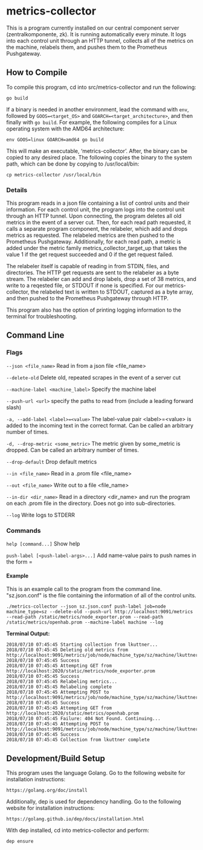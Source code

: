 # metrics-collector
This is a program currently installed on our central component server (zentralkomponente, zk). It is running automatically every minute. It logs into each control unit through an HTTP tunnel, collects all of the metrics on the machine, relabels them, and pushes them to the Prometheus Pushgateway.

## How to Compile

To compile this program, cd into src/metrics-collector and run the following:
```
go build
```
If a binary is needed in another environment, lead the command with `env`, followed by `GOOS=<target_OS>` and `GOARCH=<target_architecture>`, and then finally with `go build`. For example, the following compiles for a Linux operating system with the AMD64 architecture:
```
env GOOS=linux GOARCH=amd64 go build
```

This will make an executable, ‘metrics-collector’. After, the binary can be copied to any desired place. The following copies the binary to the system path, which can be done by copying to /usr/local/bin:
```
cp metrics-collector /usr/local/bin
```


### Details
This program reads in a json file containing a list of control units and their information. For each control unit, the program logs into the control unit through an HTTP tunnel. Upon connecting, the program deletes all old metrics in the event of a server cut. Then, for each read path requested, it calls a separate program component, the relabeler, which add and drops metrics as requested. The relabeled metrics are then pushed to the Prometheus Pushgateway. Additionally, for each read path, a metric is added under the metric family metrics_collector_target_up that takes the value 1 if the get request succeeded and 0 if the get request failed.

The relabeler itself is capable of reading in from STDIN, files, and directories. The HTTP get requests are sent to the relabeler as a byte stream. The relabeler can add and drop labels, drop a set of 38 metrics, and write to a reqested file, or STDOUT if none is specified. For our metrics-collector, the relabeled text is written to STDOUT, captured as a byte array, and then pushed to the Prometheus Pushgateway through HTTP.

This program also has the option of printing logging information to the terminal for troubleshooting.

## Command Line

### Flags
`--json <file_name>`
Read in from a json file \<file_name\>

`--delete-old`
Delete old, repeated scrapes in the event of a server cut

`--machine-label <machine_label>`
Specify the machine label

`--push-url <url>`
specify the paths to read from (include a leading forward slash)

`-a, --add-label <label>=<value>`
The label-value pair \<label\>=\<value\> is added to the incoming text in the correct format. Can be called an arbitrary number of times.

`-d, --drop-metric <some_metric>`
The metric given by some_metric is dropped. Can be called an arbitrary number of times.

`--drop-default`
Drop default metrics

`--in <file_name>`
Read in a .prom file \<file_name\>

`--out <file_name>`
Write out to a file \<file_name\>

`--in-dir <dir_name>`
Read in a directory \<dir_name\> and run the program on each .prom file in the directory. Does not go into sub-directories.

`--log`
Write logs to STDERR

### Commands
`help [command...]`
Show help

`push-label [<push-label-args>...]`
Add name-value pairs to push names in the form <name>=<value>


#### Example
This is an example call to the program from the command line. "sz.json.conf" is the file containing the information of all of the control units.
```
./metrics-collector --json sz.json.conf push-label job=node machine_type=sz --delete-old --push-url http://localhost:9091/metrics --read-path /static/metrics/node_exporter.prom --read-path /static/metrics/openhab.prom --machine-label machine --log
```

**Terminal Output:**
```
2018/07/10 07:45:45 Starting collection from lkuttner...
2018/07/10 07:45:45 Deleting old metrics from http://localhost:9091/metrics/job/node/machine_type/sz/machine/lkuttner
2018/07/10 07:45:45 Success
2018/07/10 07:45:45 Attempting GET from http://localhost:2020/static/metrics/node_exporter.prom
2018/07/10 07:45:45 Success
2018/07/10 07:45:45 Relabeling metrics...
2018/07/10 07:45:45 Relabeling complete
2018/07/10 07:45:45 Attempting POST to http://localhost:9091/metrics/job/node/machine_type/sz/machine/lkuttner
2018/07/10 07:45:45 Success
2018/07/10 07:45:45 Attempting GET from http://localhost:2020/static/metrics/openhab.prom
2018/07/10 07:45:45 Failure: 404 Not Found. Continuing...
2018/07/10 07:45:45 Attempting POST to http://localhost:9091/metrics/job/node/machine_type/sz/machine/lkuttner
2018/07/10 07:45:45 Success
2018/07/10 07:45:45 Collection from lkuttner complete

```

## Development/Build Setup
This program uses the language Golang. Go to the following website for installation instructions:
```
https://golang.org/doc/install
```

Additionally, dep is used for dependency handling. Go to the following website for installation instructions:
```
https://golang.github.io/dep/docs/installation.html
```

With dep installed, cd into metrics-collector and perform:
```
dep ensure
```
